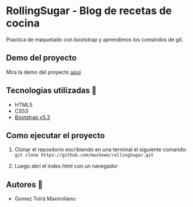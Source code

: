 # RollingSugar - Blog de recetas de cocina

Practica de maquetado con bootstrap y aprendimos los comandos de git.

## Demo del proyecto

Mira la demo del proyecto [aqui](https://rollingsugar-m.netlify.app/)

## Tecnologias utilizadas 🔨

- HTML5
- CSS3
- [Bootstrap v5.3](https://getbootstrap.com/)

## Como ejecutar el proyecto

1. Clonar el repositorio escribiendo en una terminal el siguiente comando: `git clone https://github.com/masheee/rollingSugar.git`

1. Luego abrí el index.html con un navegador

## Autores 👤

- Gomez Tolrá Maximiliano 